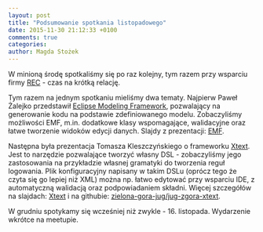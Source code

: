 ```yaml
---
layout: post
title: "Podsumowanie spotkania listopadowego"
date: 2015-11-30 21:12:33 +0100
comments: true
categories: 
author: Magda Stożek
---
```

W minioną środę spotkaliśmy się po raz kolejny, tym razem przy wsparciu firmy <a href="http://pl.rec-global.com/" target="_blank">REC</a> - czas na krótką relację.

Tym razem na jednym spotkaniu mieliśmy dwa tematy. Najpierw Paweł Żalejko przedstawił <a href="http://www.eclipse.org/modeling/emf/" target="_blank">Eclipse Modeling Framework</a>, pozwalający na generowanie kodu na podstawie zdefiniowanego modelu. Zobaczyliśmy możliwości EMF, m.in. dodatkowe klasy wspomagające, walidacyjne oraz łatwe tworzenie widoków edycji danych. Slajdy z prezentacji: <a href="files/EMF.pdf" target="_blank">EMF</a>.

Następna była prezentacja Tomasza Kleszczyńskiego o frameworku <a href="https://eclipse.org/Xtext/" target="_blank">Xtext</a>. Jest to narzędzie pozwalające tworzyć własny DSL - zobaczyliśmy jego zastosowania na przykładzie własnej gramatyki do tworzenia reguł logowania. Plik konfiguracyjny napisany w takim DSLu (oprócz tego że czyta się go lepiej niż XML) można np. łatwo edytować przy wsparciu IDE, z automatyczną walidacją oraz podpowiadaniem składni. Więcej szczegółów na slajdach: <a href="files/Xtext.pdf" target="_blank">Xtext</a> i na githubie: <a href="https://github.com/zielona-gora-jug/jug-zgora-xtext" target="_blank">zielona-gora-jug/jug-zgora-xtext</a>.

W grudniu spotykamy się wcześniej niż zwykle - 16. listopada. Wydarzenie wkrótce na meetupie.
